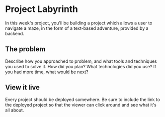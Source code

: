 # Project Labyrinth

In this week's project, you'll be building a project which allows a user to navigate a maze, in the form of a text-based adventure, provided by a backend.


## The problem

Describe how you approached to problem, and what tools and techniques you used to solve it. How did you plan? What technologies did you use? If you had more time, what would be next?

## View it live

Every project should be deployed somewhere. Be sure to include the link to the deployed project so that the viewer can click around and see what it's all about.
